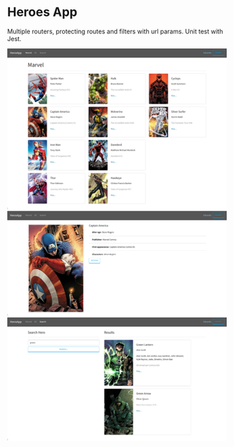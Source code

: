 # Heroes App

Multiple routers, protecting routes and filters with url params. Unit test with Jest.

![](./docs/screenshot.png)
![](./docs/hero-screen.png)
![](./docs/search-screen.png)
